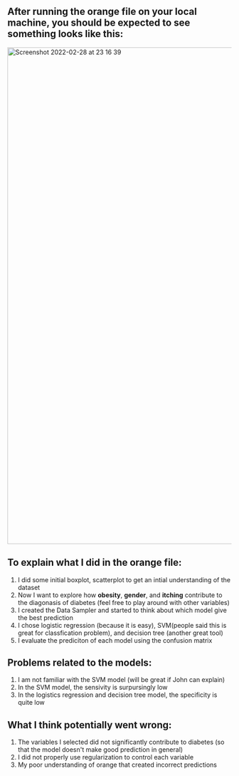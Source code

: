 ## After running the orange file on your local machine, you should be expected to see something looks like this:
<img width="1115" alt="Screenshot 2022-02-28 at 23 16 39" src="https://user-images.githubusercontent.com/68168401/156075009-811665df-bd64-49e9-99c4-c2a7a402d936.png">


## To explain what I did in the orange file:
1. I did some initial boxplot, scatterplot to get an intial understanding of the dataset
2. Now I want to explore how **obesity**, **gender**, and **itching** contribute to the diagonasis of diabetes (feel free to play around with other variables)
3. I created the Data Sampler and started to think about which model give the best prediction
4. I chose logistic regression (because it is easy), SVM(people said this is great for classfication problem), and decision tree (another great tool)
5. I evaluate the prediciton of each model using the confusion matrix


## Problems related to the models:
1. I am not familiar with the SVM model (will be great if John can explain)
2. In the SVM model, the sensivity is surpursingly low
3. In the logistics regression and decision tree model, the specificity is quite low


## What I think potentially went wrong:
1. The variables I selected did not significantly contribute to diabetes (so that the model doesn't make good prediction in general)
2. I did not properly use regularization to control each variable
3. My poor understanding of orange that created incorrect predictions
